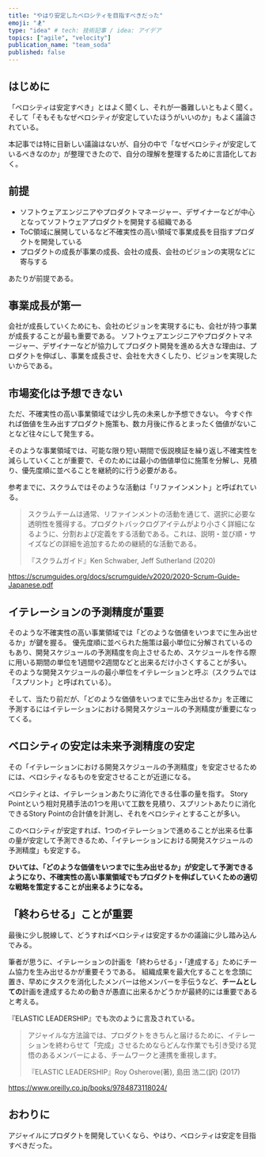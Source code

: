```yaml
---
title: "やはり安定したベロシティを目指すべきだった"
emoji: "🏂"
type: "idea" # tech: 技術記事 / idea: アイデア
topics: ["agile", "velocity"]
publication_name: "team_soda"
published: false
---
```


## はじめに

「ベロシティは安定すべき」とはよく聞くし、それが一番難しいともよく聞く。
そして「そもそもなぜベロシティが安定していたほうがいいのか」もよく議論されている。

本記事では特に目新しい議論はないが、自分の中で「なぜベロシティが安定しているべきなのか」が整理できたので、自分の理解を整理するために言語化しておく。

## 前提

- ソフトウェアエンジニアやプロダクトマネージャー、デザイナーなどが中心となってソフトウェアプロダクトを開発する組織である
- ToC領域に展開しているなど不確実性の高い領域で事業成長を目指すプロダクトを開発している
- プロダクトの成長が事業の成長、会社の成長、会社のビジョンの実現などに寄与する

あたりが前提である。

## 事業成長が第一

会社が成長していくためにも、会社のビジョンを実現するにも、会社が持つ事業が成長することが最も重要である。
ソフトウェアエンジニアやプロダクトマネージャー、デザイナーなどが協力してプロダクト開発を進める大きな理由は、プロダクトを伸ばし、事業を成長させ、会社を大きくしたり、ビジョンを実現したいからである。

## 市場変化は予想できない

ただ、不確実性の高い事業領域では少し先の未来しか予想できない。
今すぐ作れば価値を生み出すプロダクト施策も、数カ月後に作るとまったく価値がないことなど往々にして発生する。

そのような事業領域では、可能な限り短い期間で仮説検証を繰り返し不確実性を減らしていくことが重要で、そのためには最小の価値単位に施策を分解し、見積り、優先度順に並べることを継続的に行う必要がある。

参考までに、スクラムではそのような活動は「リファインメント」と呼ばれている。

> スクラムチームは通常、リファインメントの活動を通じて、選択に必要な透明性を獲得する。プロダクトバックログアイテムがより⼩さく詳細になるように、分割および定義をする活動である。これは、説明・並び順・サイズなどの詳細を追加するための継続的な活動である。
>
> 『スクラムガイド』Ken Schwaber, Jeff Sutherland (2020)

https://scrumguides.org/docs/scrumguide/v2020/2020-Scrum-Guide-Japanese.pdf

## イテレーションの予測精度が重要

そのような不確実性の高い事業領域では「どのような価値をいつまでに生み出せるか」が鍵を握る。
優先度順に並べられた施策は最小単位に分解されているのもあり、開発スケジュールの予測精度を向上させるため、スケジュールを作る際に用いる期間の単位を1週間や2週間などと出来るだけ小さくすることが多い。
そのような開発スケジュールの最小単位をイテレーションと呼ぶ（スクラムでは「スプリント」と呼ばれている）。

そして、当たり前だが、「どのような価値をいつまでに生み出せるか」を正確に予測するにはイテレーションにおける開発スケジュールの予測精度が重要になってくる。

## ベロシティの安定は未来予測精度の安定

その「イテレーションにおける開発スケジュールの予測精度」を安定させるためには、ベロシティなるものを安定させることが近道になる。

ベロシティとは、イテレーションあたりに消化できる仕事の量を指す。
Story Pointという相対見積手法の1つを用いて工数を見積り、スプリントあたりに消化できるStory Pointの合計値を計測し、それをベロシティとすることが多い。

このベロシティが安定すれば、1つのイテレーションで進めることが出来る仕事の量が安定して予測できるため、「イテレーションにおける開発スケジュールの予測精度」も安定する。

**ひいては、「どのような価値をいつまでに生み出せるか」が安定して予測できるようになり、不確実性の高い事業領域でもプロダクトを伸ばしていくための適切な戦略を策定することが出来るようになる。**

## 「終わらせる」ことが重要

最後に少し脱線して、どうすればベロシティは安定するかの議論に少し踏み込んでみる。

筆者が思うに、イテレーションの計画を「終わらせる」・「達成する」ためにチーム協力を生み出せるかが重要そうである。
組織成果を最大化することを念頭に置き、早めにタスクを消化したメンバーは他メンバーを手伝うなど、**チームとしての**計画を達成するための動きが愚直に出来るかどうかが最終的には重要であると考える。

『ELASTIC LEADERSHIP』でも次のように言及されている。

> アジャイルな方法論では、プロダクトをきちんと届けるために、イテレーションを終わらせて「完成」させるためならどんな作業でも引き受ける覚悟のあるメンバーによる、チームワークと連携を重視します。
>
> 『ELASTIC LEADERSHIP』Roy Osherove(著), 島田 浩二(訳) (2017)

https://www.oreilly.co.jp/books/9784873118024/

## おわりに

アジャイルにプロダクトを開発していくなら、やはり、ベロシティは安定を目指すべきだった。
